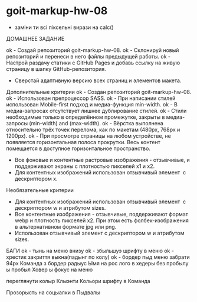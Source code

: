 # goit-markup-hw-08

- заміни ти всі піксельні вирази на calc()

ДОМАШНЕЕ ЗАДАНИЕ

ok - Создай репозиторий goit-markup-hw-08.
ok - Склонируй новый репозиторий и перенеси в него файлы предыдущей работы.
ok - Настрой раздачу статики с GitHub Pages и добавь ссылку на живую страницу в шапку GitHub-репозитория.

- Сверстай адаптивную версию всех страниц и элементов макета.

Дополнительные критерии
ok - Создан репозиторий goit-markup-hw-08.
ok - Использован препроцессор SASS.
ok - При написании стилей использован Mobile-first подход и медиа-функция min-width.
ok - В медиа-запросах отсутствует лишнее дублирование стилей.
ok - Стили необходимые только в определённом промежутке, закрыты в медиа-запросы (min-width) and (max-width).
ok - Вёрстка выполнена относительно трёх точек перелома, как по макетам (480px, 768px и 1200px).
ok - При просмотре страницы на любом устройстве, не появляется горизонтальная полоса прокрутки. Весь контент помещается в доступное горизонтальное пространство.

- Все фоновые и контентные растровые изображения - отзывчивые, и поддерживают экраны с плотностью пикселей x1 и x2.
- Для контентных изображений использован отзывчивый элемент <img> c дескриптором x.

Необязательные критерии

- Для контентных изображений использован отзывчивый элемент <img> c дескриптором w и атрибутом sizes.
- Все контентные изображения - отзывчивые, поддерживают формат webp и плотность пикселей x2. При этом есть фолбек-изображения в альтернативном формате jpg или png.
- Использован отзывчивый элемент <picture> c дескриптором w и атрибутом sizes.

БАГИ
ok - тынь на меню внизу
ok - збыльшуэ шрифту в меню
ok - хрестик закриття выкна(падынг по колу)
ok - бордер пыд меню
забрати 94рх
Команда з бордер радыус
Ымя на рос
лого в хедеры без пробылу ы пробыл
Ховер ы фокус на меню

переглянути колыр Клыэнти
Кольори шрифту в Команда

Прозорысть на соцыалки в Пыдвалы
